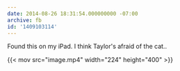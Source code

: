 ```yaml
---
date: 2014-08-26 18:31:54.000000000 -07:00
archive: fb
id: '1409103114'
---
```


Found this on my iPad. I think Taylor's afraid of the cat..

{{< mov src="image.mp4" width="224" height="400" >}}
